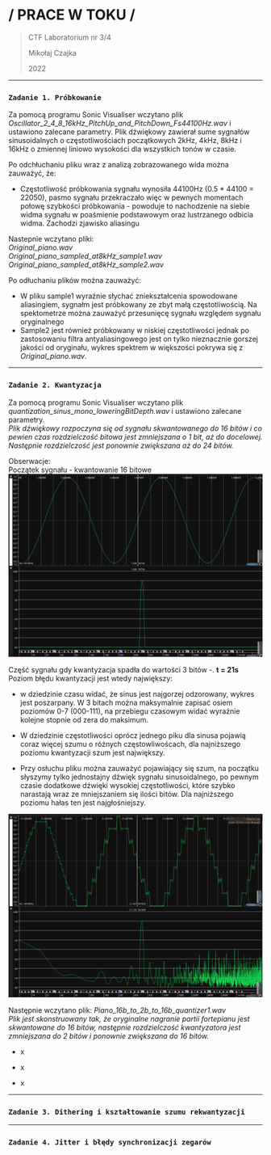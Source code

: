 # / PRACE W TOKU /
> CTF Laboratorium nr 3/4
> 
>    Mikołaj Czajka       
> 
> 2022

***
### `Zadanie 1. Próbkowanie`
Za pomocą programu  Sonic Visualiser wczytano plik  *Oscillator_2_4_8_16kHz_PitchUp_and_PitchDown_Fs44100Hz.wav* 
i ustawiono zalecane parametry. 
Plik dźwiękowy zawierał sume sygnałów sinusoidalnych o częstotliwościach początkowych 2kHz, 4kHz, 8kHz i 16kHz
o zmiennej liniowo wysokości dla wszystkich tonów w czasie.

Po odchłuchaniu pliku wraz z analizą zobrazowanego wida można zauważyć, że:
- Częstotliwość próbkowania sygnału wynosiła 44100Hz  (0.5 * 44100 = 22050), 
  pasmo sygnału przekraczało więc w pewnych momentach połowę szybkości próbkowania - powoduje to
  nachodzenie na siebie widma sygnału w poaśmienie podstawowym oraz lustrzanego odbicia widma.
  Zachodzi zjawisko aliasingu
  

Nastepnie wczytano pliki: <br />
*Original_piano.wav* <br />
*Original_piano_sampled_at8kHz_sample1.wav* <br />
*Original_piano_sampled_at8kHz_sample2.wav* <br />

Po odłuchaniu plików można zauważyć:
- W pliku sample1 wyraźnie słychać zniekształcenia spowodowane aliasingiem, sygnałm jest próbkowany 
  ze zbyt małą częstotliwością. Na spektometrze można zauważyć przesunięcę sygnału względem sygnału oryginalnego
- Sample2 jest również próbkowany w niskiej częstotliwości jednak po zastosowaniu filtra antyaliasingowego 
  jest on tylko nieznacznie gorszej jakości od oryginału, 
  wykres spektrem w większości pokrywa się z *Original_piano.wav*.
  



***
### `Zadanie 2. Kwantyzacja`
Za pomocą programu  Sonic Visualiser wczytano plik  *quantization_sinus_mono_loweringBitDepth.wav* 
i ustawiono zalecane parametry.  <br />
*Plik dźwiękowy rozpoczyna się od sygnału skwantowanego do 16 bitów i co pewien czas rozdzielczość bitowa
jest zmniejszana o 1 bit, aż do docelowej. Następnie rozdzielczość jest ponownie zwiększana aż do 24 bitów.*

Obserwacje: <br />
Początek sygnału - kwantowanie 16 bitowe
![](./files/z2-pic1.png "Początek sygnału")
 <br />

Część sygnału gdy kwantyzacja spadła do wartości 3 bitów -. **t = 21s**
Poziom błędu kwantyzacji jest wtedy największy:

- w dziedzinie czasu widać, że sinus jest najgorzej odzorowany, wykres jest poszarpany.
W 3 bitach można maksymalnie zapisać osiem poziomów 0-7 (000-111), na przebiegu czasowym
  widać wyraźnie kolejne stopnie od zera do maksimum.
  
- W dziedzinie częstotliwości oprócz jednego piku dla sinusa pojawią coraz więcej szumu o różnych częstowliwoścach,
dla najniższego poziomu kwantyzacji szum jest największy. 
  
- Przy osłuchu pliku można zauważyć pojawiający się szum, na początku słyszymy tylko jednostajny 
dźwięk sygnału sinusoidalnego, po pewnym czasie dodatkowe dźwięki wysokiej częstotliwości, które szybko 
  narastają wraz ze mniejszaniem się ilości bitów. Dla najniższego poziomu hałas ten jest najgłośniejszy. 

![](./files/z2-pic2.png "Początek sygnału")
 <br />

Następnie wczytano plik: *Piano_16b_to_2b_to_16b_quantizer1.wav*   <br />
*Plik jest skonstruowany tak, że oryginalne nagranie partii fortepianu jest skwantowane do 16 bitów, 
następnie rozdzielczość kwantyzatora jest zmniejszana do 2 bitów i ponownie zwiększana do 16 bitów.*


- x

- x

- x





***
### `Zadanie 3. Dithering i kształtowanie szumu rekwantyzacji`


***
### `Zadanie 4. Jitter i błędy synchronizacji zegarów`

